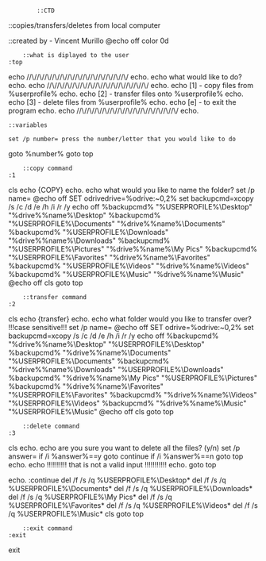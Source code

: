             ::CTD
::copies/transfers/deletes from local computer

::created by - Vincent Murillo
@echo off
color 0d

		::what is diplayed to the user
	:top
echo \//\\//\\//\\//\\//\\//\\//\\//\\//\\//\\//\\//\\//\\/
echo.
echo             what would like to do?
echo.
echo \//\\//\\//\\//\\//\\//\\//\\//\\//\\//\\//\\//\\//\\/
echo.
echo [1] - copy files from %userprofile%
echo.
echo [2] - transfer files onto %userprofile%
echo.
echo [3] - delete files from %userprofile%
echo.
echo [e] - to exit the program
echo.
echo \//\\//\\//\\//\\//\\//\\//\\//\\//\\//\\//\\//\\//\\/
echo.

	::variables

	set /p number= press the number/letter that you would like to do
goto %number%
goto top

		::copy command
	:1
cls
echo {COPY}
echo.
echo what would you like to name the folder?
set /p name=
@echo off
SET odrivedrive=%odrive:~0,2%
set backupcmd=xcopy /s /c /d /e /h /i /r /y
echo off
%backupcmd% "%USERPROFILE%\Desktop" "%drive%\%name%\Desktop"
%backupcmd% "%USERPROFILE%\Documents" "%drive%\%name%\Documents"
%backupcmd% "%USERPROFILE%\Downloads" "%drive%\%name%\Downloads"
%backupcmd% "%USERPROFILE%\Pictures" "%drive%\%name%\My Pics"
%backupcmd% "%USERPROFILE%\Favorites" "%drive%\%name%\Favorites"
%backupcmd% "%USERPROFILE%\Videos" "%drive%\%name%\Videos"
%backupcmd% "%USERPROFILE%\Music" "%drive%\%name%\Music"
@echo off
cls
goto top

		::transfer command
	:2
cls
echo {transfer}
echo.
echo what folder would you like to transfer over? !!!case sensitive!!!
set /p name=
@echo off
SET odrive=%odrive:~0,2%
set backupcmd=xcopy /s /c /d /e /h /i /r /y
echo off
%backupcmd% "%drive%\%name%\Desktop" "%USERPROFILE%\Desktop"
%backupcmd% "%drive%\%name%\Documents" "%USERPROFILE%\Documents"
%backupcmd% "%drive%\%name%\Downloads" "%USERPROFILE%\Downloads"
%backupcmd% "%drive%\%name%\My Pics" "%USERPROFILE%\Pictures"
%backupcmd% "%drive%\%name%\Favorites" "%USERPROFILE%\Favorites"
%backupcmd% "%drive%\%name%\Videos" "%USERPROFILE%\Videos"
%backupcmd% "%drive%\%name%\Music" "%USERPROFILE%\Music"
@echo off 
cls
goto top

		::delete command
	:3
cls
echo.
echo are you sure you want to delete all the files? (y/n)
set /p answer=
if /i %answer%==y goto continue
if /i %answer%==n goto top
echo.
echo !!!!!!!!!! that is not a valid input !!!!!!!!!!!
echo.
goto top

echo.
	:continue 
del /f /s /q %USERPROFILE%\Desktop\*
del /f /s /q %USERPROFILE%\Documents\*
del /f /s /q %USERPROFILE%\Downloads\*
del /f /s /q %USERPROFILE%\My Pics\*
del /f /s /q %USERPROFILE%\Favorites\*
del /f /s /q %USERPROFILE%\Videos\*
del /f /s /q %USERPROFILE%\Music\*
cls
goto top

		::exit command
	:exit
exit
